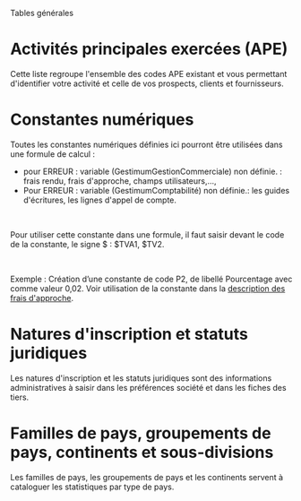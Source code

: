 






Tables générales




# Activités principales exercées (APE)


Cette liste regroupe l'ensemble des codes APE existant et vous permettant d'identifier votre activité et celle de vos prospects, clients et fournisseurs.


# Constantes numériques


Toutes les constantes numériques définies ici pourront être utilisées dans une formule de calcul :


* pour ERREUR : variable (GestimumGestionCommerciale) non définie. : frais rendu, frais d'approche, champs utilisateurs,...,
* Pour ERREUR : variable (GestimumComptabilité) non définie.: les guides d'écritures, les lignes d'appel de compte.


 


Pour utiliser cette constante dans une formule, il faut saisir devant le code de la constante, le signe $ : $TVA1, $TV2.


 


Exemple : Création d’une constante de code P2, de libellé Pourcentage avec comme valeur 0,02. Voir utilisation de la constante dans la [description des frais d'approche](Articles.htm).


# Natures d'inscription et statuts juridiques


Les natures d'inscription et les statuts juridiques sont des informations administratives à saisir dans les préférences société et dans les fiches des tiers.


# Familles de pays, groupements de pays, continents et sous-divisions


Les familles de pays, les groupements de pays et les continents servent à cataloguer les statistiques par type de pays.


